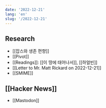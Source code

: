 ```yaml
---
date: '2022-12-21'
lang: 'en'
slug: '/2022-12-21'
---
```


## Research

- [[잡스와 생존 편향]]
- [[Pivot]]
- [[Readings]]: [[이 땅에 태어나서]], [[하얼빈]]
- [[Letter to Mr. Matt Rickard on 2022-12-21]]
- [[SMIME]]

## [[Hacker News]]

- [[Mastodon]]
